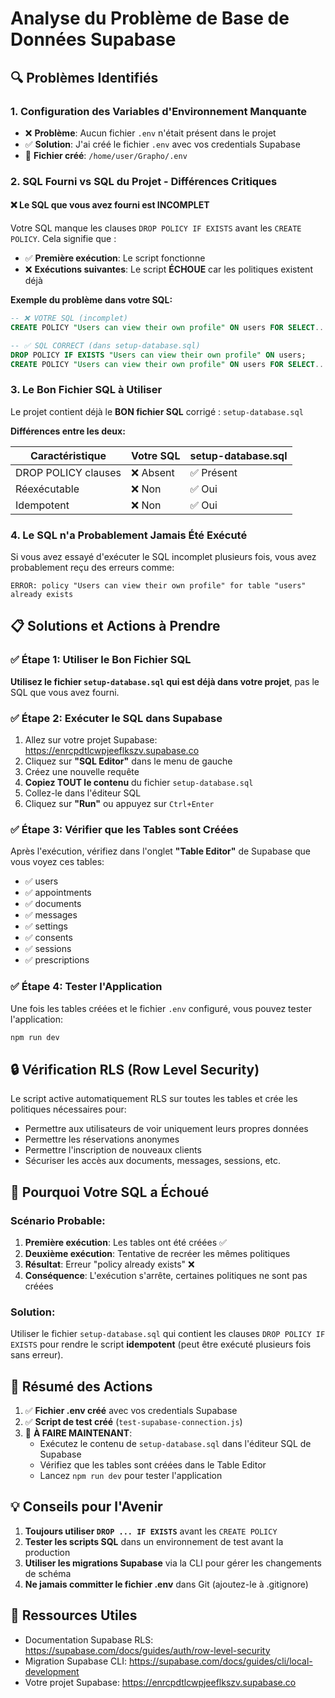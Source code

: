 # Analyse du Problème de Base de Données Supabase

## 🔍 Problèmes Identifiés

### 1. **Configuration des Variables d'Environnement Manquante**
- ❌ **Problème**: Aucun fichier `.env` n'était présent dans le projet
- ✅ **Solution**: J'ai créé le fichier `.env` avec vos credentials Supabase
- 📝 **Fichier créé**: `/home/user/Grapho/.env`

### 2. **SQL Fourni vs SQL du Projet - Différences Critiques**

#### ❌ Le SQL que vous avez fourni est **INCOMPLET**

Votre SQL manque les clauses `DROP POLICY IF EXISTS` avant les `CREATE POLICY`. Cela signifie que :
- ✅ **Première exécution**: Le script fonctionne
- ❌ **Exécutions suivantes**: Le script **ÉCHOUE** car les politiques existent déjà

**Exemple du problème dans votre SQL:**
```sql
-- ❌ VOTRE SQL (incomplet)
CREATE POLICY "Users can view their own profile" ON users FOR SELECT...

-- ✅ SQL CORRECT (dans setup-database.sql)
DROP POLICY IF EXISTS "Users can view their own profile" ON users;
CREATE POLICY "Users can view their own profile" ON users FOR SELECT...
```

### 3. **Le Bon Fichier SQL à Utiliser**

Le projet contient déjà le **BON fichier SQL** corrigé : `setup-database.sql`

**Différences entre les deux:**

| Caractéristique | Votre SQL | setup-database.sql |
|----------------|-----------|-------------------|
| DROP POLICY clauses | ❌ Absent | ✅ Présent |
| Réexécutable | ❌ Non | ✅ Oui |
| Idempotent | ❌ Non | ✅ Oui |

### 4. **Le SQL n'a Probablement Jamais Été Exécuté**

Si vous avez essayé d'exécuter le SQL incomplet plusieurs fois, vous avez probablement reçu des erreurs comme:
```
ERROR: policy "Users can view their own profile" for table "users" already exists
```

## 📋 Solutions et Actions à Prendre

### ✅ Étape 1: Utiliser le Bon Fichier SQL

**Utilisez le fichier `setup-database.sql` qui est déjà dans votre projet**, pas le SQL que vous avez fourni.

### ✅ Étape 2: Exécuter le SQL dans Supabase

1. Allez sur votre projet Supabase: https://enrcpdtlcwpjeeflkszv.supabase.co
2. Cliquez sur **"SQL Editor"** dans le menu de gauche
3. Créez une nouvelle requête
4. **Copiez TOUT le contenu** du fichier `setup-database.sql`
5. Collez-le dans l'éditeur SQL
6. Cliquez sur **"Run"** ou appuyez sur `Ctrl+Enter`

### ✅ Étape 3: Vérifier que les Tables sont Créées

Après l'exécution, vérifiez dans l'onglet **"Table Editor"** de Supabase que vous voyez ces tables:
- ✅ users
- ✅ appointments
- ✅ documents
- ✅ messages
- ✅ settings
- ✅ consents
- ✅ sessions
- ✅ prescriptions

### ✅ Étape 4: Tester l'Application

Une fois les tables créées et le fichier `.env` configuré, vous pouvez tester l'application:
```bash
npm run dev
```

## 🔒 Vérification RLS (Row Level Security)

Le script active automatiquement RLS sur toutes les tables et crée les politiques nécessaires pour:
- Permettre aux utilisateurs de voir uniquement leurs propres données
- Permettre les réservations anonymes
- Permettre l'inscription de nouveaux clients
- Sécuriser les accès aux documents, messages, sessions, etc.

## 📝 Pourquoi Votre SQL a Échoué

### Scénario Probable:

1. **Première exécution**: Les tables ont été créées ✅
2. **Deuxième exécution**: Tentative de recréer les mêmes politiques
3. **Résultat**: Erreur "policy already exists" ❌
4. **Conséquence**: L'exécution s'arrête, certaines politiques ne sont pas créées

### Solution:

Utiliser le fichier `setup-database.sql` qui contient les clauses `DROP POLICY IF EXISTS` pour rendre le script **idempotent** (peut être exécuté plusieurs fois sans erreur).

## 🎯 Résumé des Actions

1. ✅ **Fichier .env créé** avec vos credentials Supabase
2. ✅ **Script de test créé** (`test-supabase-connection.js`)
3. 📝 **À FAIRE MAINTENANT**:
   - Exécutez le contenu de `setup-database.sql` dans l'éditeur SQL de Supabase
   - Vérifiez que les tables sont créées dans le Table Editor
   - Lancez `npm run dev` pour tester l'application

## 💡 Conseils pour l'Avenir

1. **Toujours utiliser `DROP ... IF EXISTS`** avant les `CREATE POLICY`
2. **Tester les scripts SQL** dans un environnement de test avant la production
3. **Utiliser les migrations Supabase** via la CLI pour gérer les changements de schéma
4. **Ne jamais committer le fichier .env** dans Git (ajoutez-le à .gitignore)

## 🔗 Ressources Utiles

- Documentation Supabase RLS: https://supabase.com/docs/guides/auth/row-level-security
- Migration Supabase CLI: https://supabase.com/docs/guides/cli/local-development
- Votre projet Supabase: https://enrcpdtlcwpjeeflkszv.supabase.co
